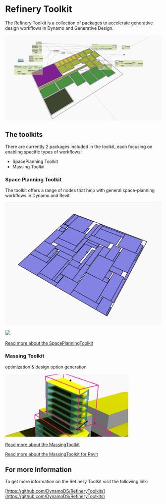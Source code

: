 # Refinery Toolkit

The Refinery Toolkit is a collection of packages to accelerate generative design workflows in Dynamo and Generative Design.

![](../../.gitbook/assets/spaceplanningtoolkit_floorplan_layout.png)

## The toolkits

There are currently 2 packages included in the toolkit, each focusing on enabling specific types of workflows:

* SpacePlanning Toolkit
* Massing Toolkit

### Space Planning Toolkit

The toolkit offers a range of nodes that help with general space-planning workflows in Dynamo and Revit.

![](../../.gitbook/assets/packing_gif.gif)

![](../../.gitbook/assets/visibilityanalysis.gif)

[Read more about the SpacePlanningToolkit](https://github.com/DynamoDS/RefineryToolkits/tree/master/src/SpacePlanning)

### Massing Toolkit

optimization & design option generation

![](../../.gitbook/assets/image.png)

[Read more about the MassingToolkit](https://github.com/DynamoDS/RefineryToolkits/tree/master/src/MassingSandbox)

[Read more about the MassingToolkit for Revit](https://github.com/DynamoDS/RefineryToolkits/tree/master/src/MassingRevit)

## For more Information

To get more information on the Refinery Toolkit visit the following link:

[https://github.com/DynamoDS/RefineryToolkits](https://github.com/DynamoDS/RefineryToolkits)

